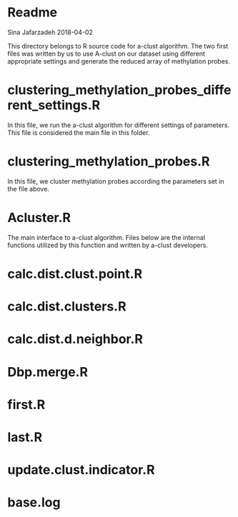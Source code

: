 Readme
================
Sina Jafarzadeh
2018-04-02

This directory belongs to R source code for a-clust algorithm. The two first files was written by us to use A-clust on our dataset using different appropriate settings and generate the reduced array of methylation probes.

clustering\_methylation\_probes\_different\_settings.R
======================================================
In this file, we run the a-clust algorithm for different settings of parameters. This file is considered the main file in this folder.

clustering\_methylation\_probes.R
=================================
In this file, we cluster methylation probes according the parameters set in the file above.

Acluster.R
==========
The main interface to a-clust algorithm. Files below are the internal functions utilized by this function and written by a-clust developers.

calc.dist.clust.point.R
=======================

calc.dist.clusters.R
====================

calc.dist.d.neighbor.R
======================

Dbp.merge.R
===========

first.R
=======

last.R
======

update.clust.indicator.R
========================

base.log
========
